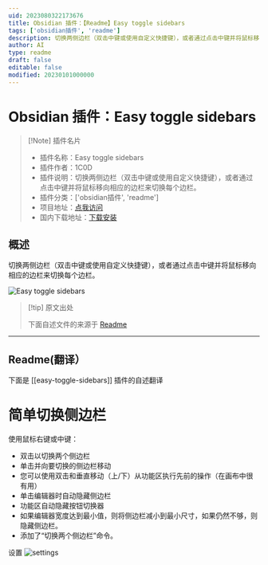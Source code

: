 ```yaml
---
uid: 2023080322173676
title: Obsidian 插件：【Readme】Easy toggle sidebars
tags: ['obsidian插件', 'readme']
description: 切换两侧边栏（双击中键或使用自定义快捷键），或者通过点击中键并将鼠标移向相应的边栏来切换每个边栏。
author: AI
type: readme
draft: false
editable: false
modified: 20230101000000
---
```


# Obsidian 插件：Easy toggle sidebars

> [!Note] 插件名片
> - 插件名称：Easy toggle sidebars
> - 插件作者：1C0D
> - 插件说明：切换两侧边栏（双击中键或使用自定义快捷键），或者通过点击中键并将鼠标移向相应的边栏来切换每个边栏。
> - 插件分类：['obsidian插件', 'readme']
> - 项目地址：[点我访问](https://github.com/1C0D/obsidian-easy-toggle-sidebars)
> - 国内下载地址：[下载安装](https://pkmer.cn/products/plugin/pluginMarket/?easy-toggle-sidebars)

## 概述

切换两侧边栏（双击中键或使用自定义快捷键），或者通过点击中键并将鼠标移向相应的边栏来切换每个边栏。

![Easy toggle sidebars](https://cdn.pkmer.cn/covers/easy-toggle-sidebars_new.gif!pkmer)

> [!tip] 原文出处
> 
>下面自述文件的来源于 [Readme](https://ghproxy.net/https://raw.githubusercontent.com/1C0D/obsidian-easy-toggle-sidebars/master/README.md)
> 

---

## Readme(翻译）

下面是 [[easy-toggle-sidebars]] 插件的自述翻译


# 简单切换侧边栏

使用鼠标右键或中键：
- 双击以切换两个侧边栏
- 单击并向要切换的侧边栏移动
- 您可以使用双击和垂直移动（上/下）从功能区执行先前的操作（在画布中很有用）
- 单击编辑器时自动隐藏侧边栏
- 功能区自动隐藏按钮切换器
- 如果编辑器宽度达到最小值，则将侧边栏减小到最小尺寸，如果仍然不够，则隐藏侧边栏。
- 添加了“切换两个侧边栏”命令。

设置
![settings](settings.jpg)



